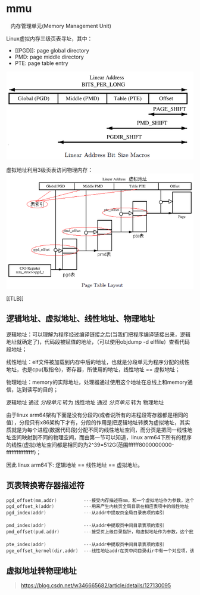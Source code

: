 # mmu

   内存管理单元(Memory Management Unit)

Linux虚拟内存三级页表寻址，其中：

- [[PGD]]: page global directory
- PMD: page middle directory
- PTE: page table entry

![](imgs/mmu.png)

虚拟地址利用3级页表访问物理内存：
![](imgs/mmu-1.png)

[[TLB]]

## 逻辑地址、虚拟地址、线性地址、物理地址

逻辑地址：可以理解为程序经过编译链接之后(当我们把程序编译链接出来，逻辑地址就确定了)，代码段被赋值的地址，（可以使用objdump -d  elffile）查看代码段地址；

线性地址：elf文件被加载到内存中后的地址，也就是分段单元为程序分配的线性地址，也是cpu(取指令)，寄存器，所使用的地址，线性地址 == 虚拟地址；

物理地址：memory的实际地址，处理器通过使用这个地址在总线上和memory通信，达到读写的目的；

逻辑地址 通过 *分段单元* 转为 线性地址 通过 *分页单元*  转为 物理地址

由于linux arm64架构下面是没有分段的(或者说所有的进程段寄存器都是相同的值），分段只有x86架构下才有，分段的作用是把逻辑地址转换为虚拟地址，其实质就是为每个进程(数据代码段)分配不同的线性地址空间，而分页是把同一线性地址空间映射到不同的物理空间，而由第一节可以知道，linux  arm64下所有的程序的线性(虚拟)地址空间都是相同的为2^39=512G(范围ffffff8000000000-ffffffffffffffff)；

 因此 linux arm64下:
逻辑地址 == 线性地址 == 虚拟地址。

## 页表转换寄存器描述符

```c
pgd_offset(mm,addr)          ---接受内存描述符mm，和一个虚拟地址作为参数，这个宏产生addr在页全局目录在相应表项中的线性地址
pgd_offset_k(addr)           ---用来产生内核页全局目录在相应表项中的线性地址
pgd_index(addr)              ---从addr中提取页全局目录表项的索引
 
pmd_index(addr)              ---从addr中提取页中间目录表项的索引
pmd_offset(pud,addr)         ---接受页上级目录指针，和虚拟地址作为参数，这个宏产生目录项addr在页中间目录项中的偏移地址
 
pte_index(addr)              ---从addr中提取页中间目录表项的索引
pge_offset_kernel(dir,addr)  ---线性地址addr在页中间目录dir中有一个对应项，该宏就产生这个对应项，即页表的线性地址
```


## 虚拟地址转物理地址


> https://blog.csdn.net/w346665682/article/details/127130095